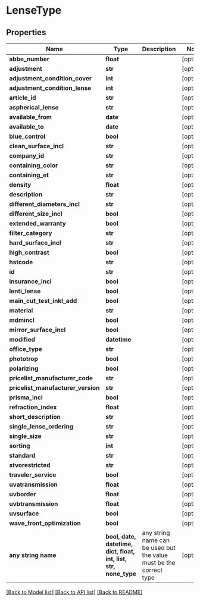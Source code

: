 # LenseType


## Properties
Name | Type | Description | Notes
------------ | ------------- | ------------- | -------------
**abbe_number** | **float** |  | [optional] 
**adjustment** | **str** |  | [optional] 
**adjustment_condition_cover** | **int** |  | [optional] 
**adjustment_condition_lense** | **int** |  | [optional] 
**article_id** | **str** |  | [optional] 
**aspherical_lense** | **str** |  | [optional] 
**available_from** | **date** |  | [optional] 
**available_to** | **date** |  | [optional] 
**blue_control** | **bool** |  | [optional] 
**clean_surface_incl** | **str** |  | [optional] 
**company_id** | **str** |  | [optional] 
**containing_color** | **str** |  | [optional] 
**containing_et** | **str** |  | [optional] 
**density** | **float** |  | [optional] 
**description** | **str** |  | [optional] 
**different_diameters_incl** | **str** |  | [optional] 
**different_size_incl** | **bool** |  | [optional] 
**extended_warranty** | **bool** |  | [optional] 
**filter_category** | **str** |  | [optional] 
**hard_surface_incl** | **str** |  | [optional] 
**high_contrast** | **bool** |  | [optional] 
**hstcode** | **str** |  | [optional] 
**id** | **str** |  | [optional] 
**insurance_incl** | **bool** |  | [optional] 
**lenti_lense** | **bool** |  | [optional] 
**main_cut_test_inkl_add** | **bool** |  | [optional] 
**material** | **str** |  | [optional] 
**mdmincl** | **bool** |  | [optional] 
**mirror_surface_incl** | **bool** |  | [optional] 
**modified** | **datetime** |  | [optional] 
**office_type** | **str** |  | [optional] 
**phototrop** | **bool** |  | [optional] 
**polarizing** | **bool** |  | [optional] 
**pricelist_manufacturer_code** | **str** |  | [optional] 
**pricelist_manufacturer_version** | **str** |  | [optional] 
**prisma_incl** | **bool** |  | [optional] 
**refraction_index** | **float** |  | [optional] 
**short_description** | **str** |  | [optional] 
**single_lense_ordering** | **str** |  | [optional] 
**single_size** | **str** |  | [optional] 
**sorting** | **int** |  | [optional] 
**standard** | **str** |  | [optional] 
**stvorestricted** | **str** |  | [optional] 
**traveler_service** | **bool** |  | [optional] 
**uvatransmission** | **float** |  | [optional] 
**uvborder** | **float** |  | [optional] 
**uvbtransmission** | **float** |  | [optional] 
**uvsurface** | **bool** |  | [optional] 
**wave_front_optimization** | **bool** |  | [optional] 
**any string name** | **bool, date, datetime, dict, float, int, list, str, none_type** | any string name can be used but the value must be the correct type | [optional]

[[Back to Model list]](../README.md#documentation-for-models) [[Back to API list]](../README.md#documentation-for-api-endpoints) [[Back to README]](../README.md)


